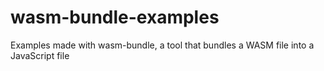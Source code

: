 # wasm-bundle-examples
Examples made with wasm-bundle, a tool that bundles a WASM file into a JavaScript file
